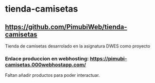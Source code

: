# tienda-camisetas
## https://github.com/PimubiWeb/tienda-camisetas
Tienda de camisetas desarrolado en la asignatura DWES como proyecto
### Enlace produccion en webhosting: https://pimubi-camisetas.000webhostapp.com/
Faltan añadir productos para poder interactuar.
